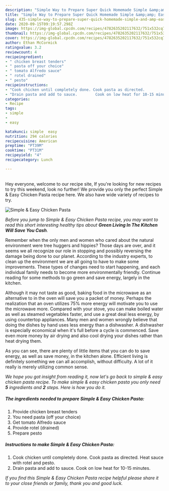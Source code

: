 ```yaml
---
description: "Simple Way to Prepare Super Quick Homemade Simple &amp;amp; Easy Chicken Pasta"
title: "Simple Way to Prepare Super Quick Homemade Simple &amp;amp; Easy Chicken Pasta"
slug: 435-simple-way-to-prepare-super-quick-homemade-simple-and-amp-easy-chicken-pasta
date: 2020-09-15T09:19:57.298Z
image: https://img-global.cpcdn.com/recipes/4782635202117632/751x532cq70/simple-easy-chicken-pasta-recipe-main-photo.jpg
thumbnail: https://img-global.cpcdn.com/recipes/4782635202117632/751x532cq70/simple-easy-chicken-pasta-recipe-main-photo.jpg
cover: https://img-global.cpcdn.com/recipes/4782635202117632/751x532cq70/simple-easy-chicken-pasta-recipe-main-photo.jpg
author: Ethan McCormick
ratingvalue: 3.2
reviewcount: 4
recipeingredient:
- " chicken breast tenders"
- " pasta off your choice"
- " tomato Alfredo sauce"
- " rotel drained"
- " pesto"
recipeinstructions:
- "Cook chicken until completely done. Cook pasta as directed.                    Heat sauce with rotel and pesto."
- "Drain pasta and add to sauce.        Cook on low heat for 10-15 minutes."
categories:
- Recipe
tags:
- simple
- 
- easy

katakunci: simple  easy 
nutrition: 294 calories
recipecuisine: American
preptime: "PT39M"
cooktime: "PT31M"
recipeyield: "4"
recipecategory: Lunch

---
```

<br>
Hey everyone, welcome to our recipe site, If you're looking for new recipes to try this weekend, look no further! We provide you only the perfect Simple &amp; Easy Chicken Pasta recipe here. We also have wide variety of recipes to try.
<br>


![Simple &amp; Easy Chicken Pasta](https://img-global.cpcdn.com/recipes/4782635202117632/751x532cq70/simple-easy-chicken-pasta-recipe-main-photo.jpg)

<i>Before you jump to Simple &amp; Easy Chicken Pasta recipe, you may want to read this short interesting healthy tips about 
<strong>Green Living In The Kitchen Will Save You Cash</strong>.</i>
</br>

Remember when the only men and women who cared about the natural environment were tree huggers and hippies? Those days are over, and it seems we all recognize our role in stopping and possibly reversing the damage being done to our planet. According to the industry experts, to clean up the environment we are all going to have to make some improvements. These types of changes need to start happening, and each individual family needs to become more environmentally friendly. Continue reading for some methods to go green and save energy, largely in the kitchen.

Although it may not taste as good, baking food in the microwave as an alternative to in the oven will save you a packet of money. Perhaps the realization that an oven utilizes 75% more energy will motivate you to use the microwave more. Compared with your stove, you can make boiled water as well as steamed vegetables faster, and use a great deal less energy, by using countertop appliances. Many men and women wrongly believe that doing the dishes by hand uses less energy than a dishwasher. A dishwasher is especially economical when it's full before a cycle is commenced. Save even more money by air drying and also cool drying your dishes rather than heat drying them.

As you can see, there are plenty of little items that you can do to save energy, as well as save money, in the kitchen alone. Efficient living is definitely something we can all accomplish, without difficulty. A lot of it really is merely utilizing common sense.


<i>We hope you got insight from reading it, now let's go back to simple &amp; easy chicken pasta recipe. To make simple &amp; easy chicken pasta you only need <strong>5</strong> ingredients and <strong>2</strong> steps. Here is how you do it.
</i>

##### The ingredients needed to prepare Simple &amp; Easy Chicken Pasta:

1. Provide  chicken breast tenders
1. You need  pasta (off your choice)
1. Get  tomato Alfredo sauce
1. Provide  rotel (drained)
1. Prepare  pesto


##### Instructions to make Simple &amp; Easy Chicken Pasta:

1. Cook chicken until completely done. Cook pasta as directed.                    Heat sauce with rotel and pesto.
1. Drain pasta and add to sauce.        Cook on low heat for 10-15 minutes.


<i>If you find this Simple &amp; Easy Chicken Pasta recipe helpful please share it to your close friends or family, thank you and good luck.</i>
